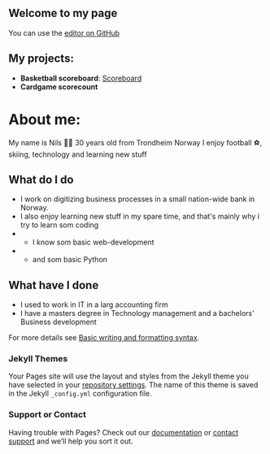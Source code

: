 ## Welcome to my page

You can use the [editor on GitHub](https://github.com/nilsness/home/edit/gh-pages/index.md)

## My projects:
- **Basketball scoreboard**: [Scoreboard](https://nilsness.github.io/basketball-score/basket.html)
- **Cardgame scorecount**


# About me:
My name is Nils 👨🏻
30 years old
from Trondheim Norway
I enjoy football ⚽, skiing, technology and learning new stuff

## What do I do
- I work on digitizing business processes in a small nation-wide bank in Norway.
- I also enjoy learning new stuff in my spare time, and that's mainly why i try to learn som coding
- - I know som basic web-development
- - and som basic Python

## What have I done
- I used to work in IT in a larg accounting firm
- I have a masters degree in Technology management and a bachelors' Business development

For more details see [Basic writing and formatting syntax](https://docs.github.com/en/github/writing-on-github/getting-started-with-writing-and-formatting-on-github/basic-writing-and-formatting-syntax).

### Jekyll Themes

Your Pages site will use the layout and styles from the Jekyll theme you have selected in your [repository settings](https://github.com/nilsness/home/settings/pages). The name of this theme is saved in the Jekyll `_config.yml` configuration file.

### Support or Contact

Having trouble with Pages? Check out our [documentation](https://docs.github.com/categories/github-pages-basics/) or [contact support](https://support.github.com/contact) and we’ll help you sort it out.
